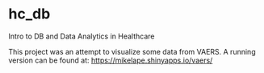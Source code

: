 # hc_db
Intro to DB and Data Analytics in Healthcare

This project was an attempt to visualize some data from VAERS.  A running version can be found at:
https://mikelape.shinyapps.io/vaers/
